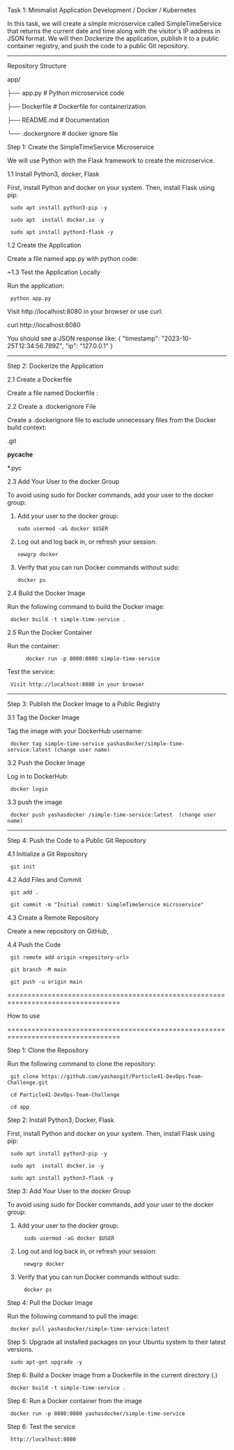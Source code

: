 Task 1: Minimalist Application Development / Docker / Kubernetes

In this task, we will create a simple microservice called SimpleTimeService that returns the current date and time along with the visitor's IP address in JSON format. We will then Dockerize the application, publish it to a public container registry, and push the code to a public Git repository.

________________________________________

Repository Structure

app/

├── app.py                # Python microservice code

├── Dockerfile            # Dockerfile for containerization

├── README.md             # Documentation

└── .dockergnore            # docker ignore file

Step 1: Create the SimpleTimeService Microservice

We will use Python with the Flask framework to create the microservice.

1.1 Install Python3, docker, Flask

First, install Python and docker on your system. Then, install Flask using pip:

     sudo apt install python3-pip -y

     sudo apt  install docker.io -y

     sudo apt install python3-flask -y

1.2 Create the Application

Create a file named app.py with python code:

~1.3 Test the Application Locally

Run the application:

     python app.py

Visit      http://localhost:8080      in your browser or use curl:

curl http://localhost:8080

You should see a JSON response like:
{
  "timestamp": "2023-10-25T12:34:56.789Z",
  "ip": "127.0.0.1"
}
________________________________________

Step 2: Dockerize the Application

2.1 Create a Dockerfile

Create a file named Dockerfile :

2.2 Create a .dockerignore File

Create a .dockerignore file to exclude unnecessary files from the Docker build context:

.git

__pycache__

*.pyc

2.3 Add Your User to the docker Group 

To avoid using sudo for Docker commands, add your user to the docker group:

1.	Add your user to the docker group:
   
        sudo usermod -aG docker $USER

2.	Log out and log back in, or refresh your session:

        newgrp docker
 
3.	Verify that you can run Docker commands without sudo:

        docker ps

2.4 Build the Docker Image

Run the following command to build the Docker image:

     docker build -t simple-time-service .

2.5 Run the Docker Container

Run the container:

          docker run -p 8080:8080 simple-time-service

Test the service:

     Visit http://localhost:8080 in your browser 

________________________________________

Step 3: Publish the Docker Image to a Public Registry

3.1 Tag the Docker Image

Tag the image with your DockerHub username:

     docker tag simple-time-service yashasdocker/simple-time-service:latest (change user name)

3.2 Push the Docker Image

Log in to DockerHub:

     docker login
     
3.3 push the image

     docker push yashasdocker /simple-time-service:latest  (change user name)

________________________________________

Step 4: Push the Code to a Public Git Repository

4.1 Initialize a Git Repository

     git init

4.2 Add Files and Commit

     git add .

     git commit -m "Initial commit: SimpleTimeService microservice"

4.3 Create a Remote Repository

Create a new repository on GitHub,

4.4 Push the Code

     git remote add origin <repository-url>

     git branch -M main

     git push -u origin main



==================================================================================


How to use

==================================================================================

Step 1: Clone the Repository

Run the following command to clone the repository:

     git clone https://github.com/yashasgit/Particle41-DevOps-Team-Challenge.git
     
     cd Particle41-DevOps-Team-Challenge
     
     cd app


Step 2:  Install Python3, Docker, Flask

First, install Python and docker on your system. Then, install Flask using pip:

     sudo apt install python3-pip -y

     sudo apt  install docker.io -y

     sudo apt install python3-flask -y

Step 3:   Add Your User to the docker Group 

To avoid using sudo for Docker commands, add your user to the docker group:

1.	Add your user to the docker group:
   
          sudo usermod -aG docker $USER

2.	Log out and log back in, or refresh your session:
   
          newgrp docker

3.	Verify that you can run Docker commands without sudo:

          docker ps

Step 4:   Pull the Docker Image

Run the following command to pull the image:

     docker pull yashasdocker/simple-time-service:latest

Step 5: Upgrade all installed packages on your Ubuntu system to their latest versions.

     sudo apt-get upgrade -y

Step 6: Build a Docker image from a Dockerfile in the current directory (.)

     docker build -t simple-time-service .

Step 6: Run a Docker container from the image 

     docker run -p 8080:8080 yashasdocker/simple-time-service

Step 6: Test the service

     http://localhost:8080 







